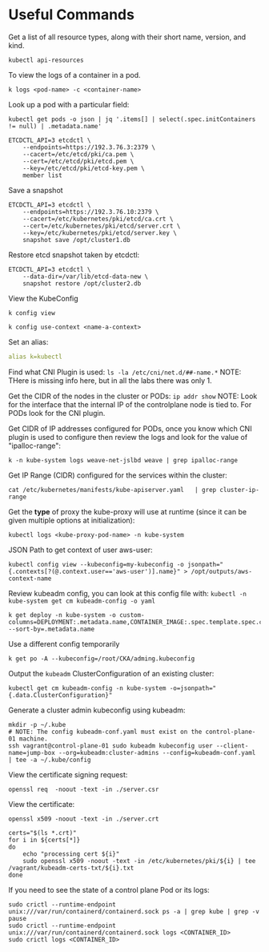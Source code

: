 # Useful Commands

Get a list of all resource types, along with their short name, version, and kind.

`kubectl api-resources`

To view the logs of a container in a pod.

```shell
k logs <pod-name> -c <container-name>
```

Look up a pod with a particular field:

```shell
kubectl get pods -o json | jq '.items[] | select(.spec.initContainers != null) | .metadata.name'
```


```shell
ETCDCTL_API=3 etcdctl \
    --endpoints=https://192.3.76.3:2379 \
    --cacert=/etc/etcd/pki/ca.pem \
    --cert=/etc/etcd/pki/etcd.pem \
    --key=/etc/etcd/pki/etcd-key.pem \
    member list
```

Save a snapshot
```shell
ETCDCTL_API=3 etcdctl \
    --endpoints=https://192.3.76.10:2379 \
    --cacert=/etc/kubernetes/pki/etcd/ca.crt \
    --cert=/etc/kubernetes/pki/etcd/server.crt \
    --key=/etc/kubernetes/pki/etcd/server.key \
    snapshot save /opt/cluster1.db
```

Restore etcd snapshot taken by etcdctl:
```shell
ETCDCTL_API=3 etcdctl \
    --data-dir=/var/lib/etcd-data-new \
    snapshot restore /opt/cluster2.db
```

View the KubeConfig
```shell
k config view
```

```shell
k config use-context <name-a-context>
```

Set an alias:

```yaml
alias k=kubectl
```

Find what CNI Plugin is used: `ls -la /etc/cni/net.d/##-name.*`
NOTE: THere is missing info here, but in all the labs there was only 1.

Get the CIDR of the nodes in the cluster or PODs: `ip addr show`
NOTE: Look for the interface that the internal IP of the controlplane node is tied to. For PODs look for the CNI plugin.


Get CIDR of IP addresses configured for PODs, once you know which CNI plugin is used to configure then review the logs and look for the value of "ipalloc-range":
```shell
k -n kube-system logs weave-net-jslbd weave | grep ipalloc-range
```

Get IP Range (CIDR) configured for the services within the cluster:
```shell
cat /etc/kubernetes/manifests/kube-apiserver.yaml   | grep cluster-ip-range
```

Get the __type__ of proxy the kube-proxy will use at runtime (since it can be given multiple options at initialization):
```shell
kubectl logs <kube-proxy-pod-name> -n kube-system
```

JSON Path to get context of user aws-user:
```shell
kubectl config view --kubeconfig=my-kubeconfig -o jsonpath="{.contexts[?(@.context.user=='aws-user')].name}" > /opt/outputs/aws-context-name
```

Review kubeadm config, you can look at this config file with: `kubectl -n kube-system get cm kubeadm-config -o yaml`


```shell
k get deploy -n kube-system -o custom-columns=DEPLOYMENT:.metadata.name,CONTAINER_IMAGE:.spec.template.spec.containers[*].image,READY_REPLICAS:.spec.replicas,NAMESPACE:.metadata.namespace --sort-by=.metadata.name
```

Use a different config temporarily
```shell
k get po -A --kubeconfig=/root/CKA/adming.kubeconfig
```

Output the `kubeadm` ClusterConfiguration of an existing cluster:

```shell
kubectl get cm kubeadm-config -n kube-system -o=jsonpath="{.data.ClusterConfiguration}"
```

Generate a cluster admin kubeconfig using kubeadm:

```shell
mkdir -p ~/.kube
# NOTE: The config kubeadm-conf.yaml must exist on the control-plane-01 machine.
ssh vagrant@control-plane-01 sudo kubeadm kubeconfig user --client-name=jump-box --org=kubeadm:cluster-admins --config=kubeadm-conf.yaml | tee -a ~/.kube/config
```

View the certificate signing request:

```shell
openssl req  -noout -text -in ./server.csr
```

View the certificate:

```shell
openssl x509 -noout -text -in ./server.crt

certs="$(ls *.crt)"
for i in ${certs[*]}
do
    echo "processing cert ${i}"
    sudo openssl x509 -noout -text -in /etc/kubernetes/pki/${i} | tee /vagrant/kubeadm-certs-txt/${i}.txt
done
```

If you need to see the state of a control plane Pod or its logs:

```shell
sudo crictl --runtime-endpoint unix:///var/run/containerd/containerd.sock ps -a | grep kube | grep -v pause
sudo crictl --runtime-endpoint unix:///var/run/containerd/containerd.sock logs <CONTAINER_ID>
sudo crictl logs <CONTAINER_ID>
```
